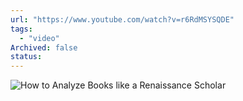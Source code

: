 ```yaml
---
url: "https://www.youtube.com/watch?v=r6RdMSYSQDE"
tags:
  - "video"
Archived: false
status:
---
```

![How to Analyze Books like a Renaissance Scholar](https://www.youtube.com/watch?v=r6RdMSYSQDE)



